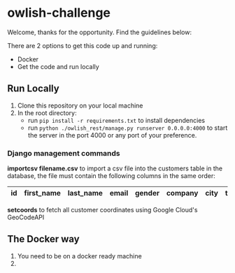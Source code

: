 # owlish-challenge

Welcome, thanks for the opportunity. Find the guidelines below:

There are 2 options to get this code up and running:
- Docker
- Get the code and run locally


## Run Locally

1. Clone this repository on your local machine
2. In the root directory:
    - run `pip install -r requirements.txt` to install dependencies
    - run `python ./owlish_rest/manage.py runserver 0.0.0.0:4000` to start the server in the port 4000 or any port of your preference.

### Django management commands

__importcsv **filename**.csv__ to import a csv file into the customers table in the database, the file must contain the following columns in the same order:

| id | first_name | last_name | email | gender | company | city | title |
|----|------------|-----------|-------|--------|---------|------|-------|

__setcoords__ to fetch all customer coordinates using Google Cloud's GeoCodeAPI

## The Docker way

1. You need to be on a docker ready machine
2. 

